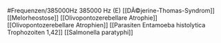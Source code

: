 #Frequenzen/385000Hz
385000 Hz (E)
[[DÃ©jerine-Thomas-Syndrom]]
[[Melorheostose]]
[[Olivopontozerebellare Atrophie]]
[[Olivopontozerebellare Atrophien]]
[[Parasiten Entamoeba histolytica Trophozoiten 1,42]]
[[Salmonella paratyphi]]